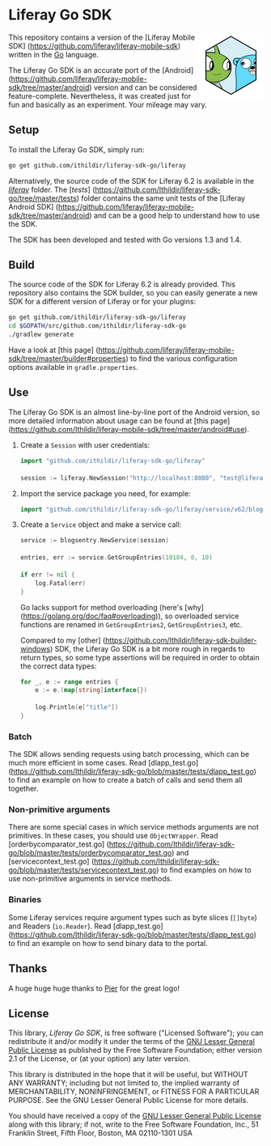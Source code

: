 # Liferay Go SDK

<img align="right" width="128" height="128" src="https://raw.githubusercontent.com/Ithildir/liferay-sdk-go/master/logo.png">

This repository contains a version of the [Liferay Mobile SDK]
(https://github.com/liferay/liferay-mobile-sdk) written in the [Go](http://golang.org) 
language.

The Liferay Go SDK is an accurate port of the [Android]
(https://github.com/liferay/liferay-mobile-sdk/tree/master/android) version and
can be considered feature-complete. Nevertheless, it was created just for fun
and basically as an experiment. Your mileage may vary.

## Setup

To install the Liferay Go SDK, simply run:

```bash
go get github.com/ithildir/liferay-sdk-go/liferay
```

Alternatively, the source code of the SDK for Liferay 6.2 is available in the
[*liferay*](https://github.com/Ithildir/liferay-sdk-go/tree/master/liferay)
folder. The [*tests*]
(https://github.com/Ithildir/liferay-sdk-go/tree/master/tests) folder contains
the same unit tests of the [Liferay Android SDK]
(https://github.com/liferay/liferay-mobile-sdk/tree/master/android) and can be a
good help to understand how to use the SDK.

The SDK has been developed and tested with Go versions 1.3 and 1.4.

## Build

The source code of the SDK for Liferay 6.2 is already provided. This repository
also contains the SDK builder, so you can easily generate a new SDK for a
different version of Liferay or for your plugins:

```bash
go get github.com/ithildir/liferay-sdk-go/liferay
cd $GOPATH/src/github.com/ithildir/liferay-sdk-go
./gradlew generate
```

Have a look at [this page]
(https://github.com/liferay/liferay-mobile-sdk/tree/master/builder#properties)
to find the various configuration options available in `gradle.properties`.

## Use

The Liferay Go SDK is an almost line-by-line port of the Android version, so
more detailed information about usage can be found at [this page]
(https://github.com/Ithildir/liferay-mobile-sdk/tree/master/android#use).

1. Create a `Session` with user credentials:

	```go
	import "github.com/ithildir/liferay-sdk-go/liferay"

	session := liferay.NewSession("http://localhost:8080", "test@liferay.com", "test")
	```

2. Import the service package you need, for example:

	```go
	import "github.com/ithildir/liferay-sdk-go/liferay/service/v62/blogsentry"
	```

3. Create a `Service` object and make a service call:

	```go
	service := blogsentry.NewService(session)

	entries, err := service.GetGroupEntries(10184, 0, 10)

	if err != nil {
		log.Fatal(err)
	}
	```

	Go lacks support for method overloading (here's [why]
	(https://golang.org/doc/faq#overloading)), so overloaded service functions
	are renamed in `GetGroupEntries2`, `GetGroupEntries3`, etc.

	Compared to my [other]
	(https://github.com/Ithildir/liferay-sdk-builder-windows) SDK, the Liferay
	Go SDK is a bit more rough in regards to return types, so some type
	assertions will be required in order to obtain the correct data types:

	```go
	for _, e := range entries {
		e := e.(map[string]interface{})

		log.Println(e["title"])
	}
	```

### Batch

The SDK allows sending requests using batch processing, which can be much more
efficient in some cases. Read [dlapp_test.go]
(https://github.com/Ithildir/liferay-sdk-go/blob/master/tests/dlapp_test.go)
to find an example on how to create a batch of calls and send them all together.

### Non-primitive arguments

There are some special cases in which service methods arguments are not
primitives. In these cases, you should use `ObjectWrapper`. Read
[orderbycomparator_test.go]
(https://github.com/Ithildir/liferay-sdk-go/blob/master/tests/orderbycomparator_test.go)
and [servicecontext_test.go]
(https://github.com/Ithildir/liferay-sdk-go/blob/master/tests/servicecontext_test.go)
to find examples on how to use non-primitive arguments in service methods.

### Binaries

Some Liferay services require argument types such as byte slices (`[]byte`) and
Readers (`io.Reader`). Read [dlapp_test.go]
(https://github.com/Ithildir/liferay-sdk-go/blob/master/tests/dlapp_test.go)
to find an example on how to send binary data to the portal.

## Thanks

A huge huge huge thanks to [Pier](https://github.com/yuchi/) for the great logo!

## License

This library, *Liferay Go SDK*, is free software ("Licensed Software");
you can redistribute it and/or modify it under the terms of the [GNU Lesser
General Public License](http://www.gnu.org/licenses/lgpl-2.1.html) as published
by the Free Software Foundation; either version 2.1 of the License, or (at your
option) any later version.

This library is distributed in the hope that it will be useful, but WITHOUT ANY
WARRANTY; including but not limited to, the implied warranty of MERCHANTABILITY,
NONINFRINGEMENT, or FITNESS FOR A PARTICULAR PURPOSE. See the GNU Lesser General
Public License for more details.

You should have received a copy of the [GNU Lesser General Public
License](http://www.gnu.org/licenses/lgpl-2.1.html) along with this library; if
not, write to the Free Software Foundation, Inc., 51 Franklin Street, Fifth
Floor, Boston, MA 02110-1301 USA
